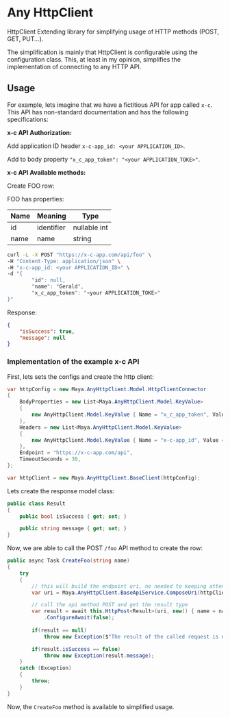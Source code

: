 # Any HttpClient

HttpClient Extending library for simplifying usage of HTTP methods (POST, GET, PUT...).

The simplification is mainly that HttpClient is configurable using the configuration class. This, at least in my opinion, simplifies the implementation of connecting to any HTTP API.

## Usage

For example, lets imagine that we have a fictitious API for app called `x-c`. This API has non-standard documentation and has the following specifications: 

**x-c API Authorization:**

Add application ID header `x-c-app_id: <your APPLICATION_ID>`.

Add to body property `"x_c_app_token": "<your APPLICATION_TOKE>"`.

**x-c API Available methods:**

Create FOO row:

FOO has properties:

| Name | Meaning    | Type         |
| ---- | ---------- | ------------ |
| id   | identifier | nullable int |
| name | name       | string       |

```sh
curl -L -X POST "https://x-c-app.com/api/foo" \
-H "Content-Type: application/json" \
-H "x-c-app_id: <your APPLICATION_ID>" \
-d "{
		"id": null,
		"name": "Gerald",
		"x_c_app_token": "<your APPLICATION_TOKE>"
}"
```

Response:

```json
{
    "isSuccess": true,
    "message": null
}
```

### Implementation of the example x-c API

First, lets sets the configs and create the http client:

```c#
var httpConfig = new Maya.AnyHttpClient.Model.HttpClientConnector
{
    BodyProperties = new List<Maya.AnyHttpClient.Model.KeyValue>
    {
        new AnyHttpClient.Model.KeyValue { Name = "x_c_app_token", Value = "<your APPLICATION_TOKE>" }
    },
    Headers = new List<Maya.AnyHttpClient.Model.KeyValue>
    {
        new AnyHttpClient.Model.KeyValue { Name = "x-c-app_id", Value = "<your APPLICATION_ID>"}
    },
    Endpoint = "https://x-c-app.com/api",
    TimeoutSeconds = 30,
};

var httpClient = new Maya.AnyHttpClient.BaseClient(httpConfig);
```

Lets create the response model class:

```c#
public class Result
{
    public bool isSuccess { get; set; }

    public string message { get; set; }
}
```


Now, we are able to call the POST `/foo` API method to create the row:

```c#
public async Task CreateFoo(string name)
{
    try
    {
        // this will build the endpoint uri, no needed to keeping attention to the slashes  
        var uri = Maya.AnyHttpClient.BaseApiService.ComposeUri(httpClient.HttpClientConnenctor.Endpoint, new List<string> { "foo" });

        // call the api method POST and get the result type
        var result = await this.HttpPost<Result>(uri, new() { name = name })
            .ConfigureAwait(false);
        
        if(result == null)
            throw new Exception($"The result of the called request is null...");

        if(result.isSuccess == false)
            throw new Exception(result.message);
    }
    catch (Exception)
    {
        throw;
    }
}
```

Now, the `CreateFoo` method is available to simplified usage.